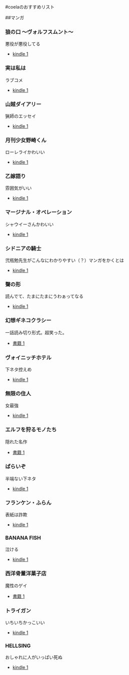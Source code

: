 #coelaのおすすめリスト

##マンガ

### 狼の口 〜ヴォルフスムント〜

悪役が悪役してる

- [kindle 1](http://www.amazon.co.jp/gp/product/B0097286GW?ie=UTF8&camp=247&creativeASIN=B0097286GW&linkCode=xm2&tag=coela-22)

### 実は私は

ラブコメ

- [kindle 1](http://www.amazon.co.jp/gp/product/B00DHY0ZC4?ie=UTF8&camp=247&creativeASIN=B00DHY0ZC4&linkCode=xm2&tag=coela-22)

### 山賊ダイアリー

猟師のエッセイ

- [kindle 1](http://www.amazon.co.jp/gp/product/B00APR9HZC?ie=UTF8&camp=247&creativeASIN=B00APR9HZC&linkCode=xm2&tag=coela-22)

### 月刊少女野崎くん

ローレライかわいい

- [kindle 1](http://www.amazon.co.jp/gp/product/B00B5QZ738?ie=UTF8&camp=247&creativeASIN=B00B5QZ738&linkCode=xm2&tag=coela-22)

### 乙嫁語り

雰囲気がいい

- [kindle 1](http://www.amazon.co.jp/gp/product/B0097280D6?ie=UTF8&camp=247&creativeASIN=B0097280D6&linkCode=xm2&tag=coela-22)

### マージナル・オペレーション

シャウイーさんかわいい

- [kindle 1](http://www.amazon.co.jp/gp/product/B00HD9J0ZW?ie=UTF8&camp=247&creativeASIN=B00HD9J0ZW&linkCode=xm2&tag=coela-22)

### シドニアの騎士

弐瓶勉先生がこんなにわかりやすい（？）マンガをかくとは

- [kindle 1](http://www.amazon.co.jp/gp/product/B00CE3T8IQ?ie=UTF8&camp=247&creativeASIN=B00CE3T8IQ&linkCode=xm2&tag=coela-22)

### 聲の形

読んでて、たまにたまにうわぁってなる

- [kindle 1](http://www.amazon.co.jp/gp/product/B00HJYUJ9C?ie=UTF8&camp=247&creativeASIN=B00HJYUJ9C&linkCode=xm2&tag=coela-22)

### 幻想ギネコクラシー

一話読み切り形式。超笑った。

- [書籍 1](http://www.amazon.co.jp/gp/product/4592710649?ie=UTF8&camp=247&creativeASIN=4592710649&linkCode=xm2&tag=coela-22)

### ヴォイニッチホテル

下ネタ控えめ

- [kindle 1](http://www.amazon.co.jp/gp/product/B00D44JKL4?ie=UTF8&camp=247&creativeASIN=B00D44JKL4&linkCode=xm2&tag=coela-22)

### 無限の住人

女最強

- [kindle 1](http://www.amazon.co.jp/gp/product/B009KYBHZY?ie=UTF8&camp=247&creativeASIN=B009KYBHZY&linkCode=xm2&tag=coela-22)

### エルフを狩るモノたち

隠れた名作

- [書籍 1](http://www.amazon.co.jp/gp/product/4073031724?ie=UTF8&camp=247&creativeASIN=4073031724&linkCode=xm2&tag=coela-22)

### ぱらいぞ

半端ない下ネタ

- [kindle 1](http://www.amazon.co.jp/gp/product/B00F0OT7WS?ie=UTF8&camp=247&creativeASIN=B00F0OT7WS&linkCode=xm2&tag=coela-22)

### フランケン・ふらん

表紙は詐欺

- [kindle 1](http://www.amazon.co.jp/gp/product/B00AQY85PM?ie=UTF8&camp=247&creativeASIN=B00AQY85PM&linkCode=xm2&tag=coela-22)

### BANANA FISH

泣ける

- [kindle 1](http://www.amazon.co.jp/gp/product/B009JZGC9K?ie=UTF8&camp=247&creativeASIN=B009JZGC9K&linkCode=xm2&tag=coela-22)

### 西洋骨董洋菓子店

魔性のゲイ

- [書籍 1](http://www.amazon.co.jp/gp/product/4403615880?ie=UTF8&camp=247&creativeASIN=4403615880&linkCode=xm2&tag=coela-22)

### トライガン

いちいちかっこいい

- [kindle 1](http://www.amazon.co.jp/gp/product/B00E3JU2RU?ie=UTF8&camp=247&creativeASIN=B00E3JU2RU&linkCode=xm2&tag=coela-22)

### HELLSING

おしゃれに人がいっぱい死ぬ

- [kindle 1](http://www.amazon.co.jp/gp/product/B00D783FVI?ie=UTF8&camp=247&creativeASIN=B00D783FVI&linkCode=xm2&tag=coela-22)


